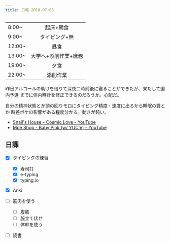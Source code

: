 ```yaml
---
title: 日報 2018-07-05
---
```


|||
|:-|:-:|
|8:00~|起床+朝食|
|9:00~|タイピング+無|
|12:00~|昼食|
|13:00~|大学へ+添削作業+庶務|
|19:00~|夕食|
|22:00~|添削作業|

昨日アルコールの助けを借りて深夜二時前後に寝ることができたが、果たして国内予選
までに体内時計を修正できるのだろうか。心配だ。

自分の精神状態とか頭の回りモロにタイピング精度・速度に出るから睡眠の質とか
時差ボケの影響がある程度分かる。動きが鈍い。

- [Snail's House - Cosmic Love - YouTube](https://www.youtube.com/watch?v=LPpgxBkDYfY)
- [Moe Shop - Baby Pink (w/ YUC'e) - YouTube](https://www.youtube.com/watch?v=qdMwV8cfzwI)

## 日課

- [x] タイピングの練習
	+ [x] 寿司打
	+ [x] e-typing
	+ [x] typing.io
- [x] Anki
- [ ] 筋肉を使う
	+ [ ] 腹筋
	+ [ ] 腕立て伏せ
	+ [ ] 体幹を使う
- [ ] 読書

